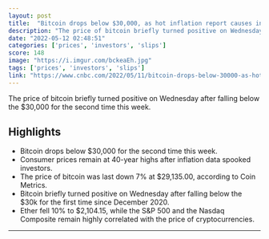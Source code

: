 ```yaml
---
layout: post
title:  "Bitcoin drops below $30,000, as hot inflation report causes investors to shun risky assets"
description: "The price of bitcoin briefly turned positive on Wednesday after falling below the $30,000 for the second time this week."
date: "2022-05-12 02:48:51"
categories: ['prices', 'investors', 'slips']
score: 148
image: "https://i.imgur.com/bckeaEh.jpg"
tags: ['prices', 'investors', 'slips']
link: "https://www.cnbc.com/2022/05/11/bitcoin-drops-below-30000-as-hot-inflation-report-causes-investors-to-shun-risky-assets.html"
---
```


The price of bitcoin briefly turned positive on Wednesday after falling below the $30,000 for the second time this week.

## Highlights

- Bitcoin drops below $30,000 for the second time this week.
- Consumer prices remain at 40-year highs after inflation data spooked investors.
- The price of bitcoin was last down 7% at $29,135.00, according to Coin Metrics.
- Bitcoin briefly turned positive on Wednesday after falling below the $30k for the first time since December 2020.
- Ether fell 10% to $2,104.15, while the S&P 500 and the Nasdaq Composite remain highly correlated with the price of cryptocurrencies.

---
